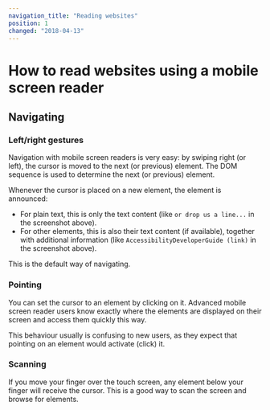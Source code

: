 ```yaml
---
navigation_title: "Reading websites"
position: 1
changed: "2018-04-13"
---
```


# How to read websites using a mobile screen reader

## Navigating

### Left/right gestures

Navigation with mobile screen readers is very easy: by swiping right (or left), the cursor is moved to the next (or previous) element. The DOM sequence is used to determine the next (or previous) element.

Whenever the cursor is placed on a new element, the element is announced:

- For plain text, this is only the text content (like `or drop us a line...` in the screenshot above).
- For other elements, this is also their text content (if available), together with additional information (like `AccessibilityDeveloperGuide (link)` in the screenshot above).

This is the default way of navigating.

### Pointing

You can set the cursor to an element by clicking on it. Advanced mobile screen reader users know exactly where the elements are displayed on their screen and access them quickly this way.

This behaviour usually is confusing to new users, as they expect that pointing on an element would activate (click) it.

### Scanning

If you move your finger over the touch screen, any element below your finger will receive the cursor. This is a good way to scan the screen and browse for elements.
